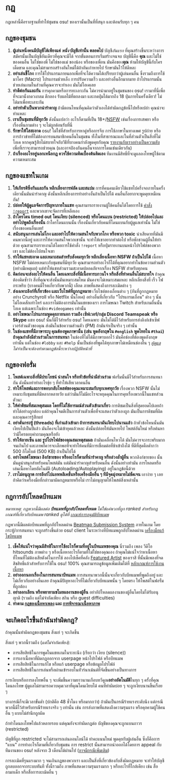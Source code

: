 # กฎ

กฎเหล่านี้คือรากฐานที่ทำให้ชุมชน osu! ของเรานั้นเป็นที่ที่สนุก และต้อนรับทุก ๆ คน

## กฎของชุมชน

1. **ผู้เล่นหนึ่งคนมีบัญชีได้เพียงแค่ *หนึ่ง* บัญชีเท่านั้น ตลอดไป** บัญชี*อันแรก* ที่คุณสร้างขึ้นระหว่างการสมัครนั้นเป็นบัญชีอันเดียวที่คุณจะมีได้ จากขั้นตอนการเริ่มสร้างจนจบ บัญชีนี้คือ **คุณ** และไม่ใช่ของคนอื่น ไม่ใช่ของพี่ ไม่ใช่ของแม่ ของน้อง หรือของเพื่อน มันคือของ**คุณ** ห้ามให้บัญชีนี้กับใครเด็ดขาด และคุณไม่สามารถสร้างอันใหม่ได้ถ้าอันเก่าหายไป รักษามันไว้ให้ดีหละ
2. **อย่าเล่นขี้โกง** การใช้โปรแกรมภายนอกเพื่อที่จะได้ความได้เปรียบกว่าผู้เล่นคนอื่น ซึ่งรวมถึงการใช้มาโคร (Macro) โปรแกรมช่วยเล็ง การปรับความเร็ว และอย่างอื่นอีกมากมาย ถ้าโปรแกรมนั้นช่วยเล่นเกมในส่วนที่คุณควรจะทำเอง มันไม่โอเคเลย
3. **ทำดีต่อกันและกัน** การคุกคามหรือการทะเลาะกัน ไม่ควรนำมาอยู่ในชุมชนของ osu! เรามาที่นี่เพื่อที่จะมานั่งกดวงกลม ตีกลอง รับผลไม้ที่ตกลงมา และกดปุ่มได้มากถึง 18 ปุ่มภายในครั้งเดียว! ไม่ได้มาเพื่อทะเลาะกัน
4. **อย่าทำตัวเป็นพวกน่ารำคาญ** ถ้ามีตอนไหนที่คุณคิดว่าตัวเองได้ทำผิดกฎข้อนี้ไปหรือเปล่า คุณน่าจะทำแหละ
5. **เราเป็นชุมชนที่มีทุกวัย** ดังนั้นแปลว่า อะไรก็ตามที่เป็น 18+/[NSFW](https://en.wikipedia.org/wiki/Not_safe_for_work) เช่นเรื่องการเสพยา หรือเรื่องหื่นกามต่าง ๆ จะไม่ถูกต้อนรับที่นี่
6. **รักษาให้ใสสะอาด** osu! ไม่ใช่ที่สำหรับการหาคู่หรือการจีบ การใช้ภาษาในทางเพศ รูปถ่าย หรือการก้าวข่ายที่ไม่ต้องการบนสมาชิกคนอื่นในชุมชน ทั้งในที่สาธารณะและในที่ส่วนตัวเป็นสิ่งที่ไม่โอเค หากคุณรู้สึกไม่สบายใจกับวิธีที่บางคนกำลังพูดคุยกับคุณ [รายงานกับเราอย่างเป็นความลับ](/wiki/Reporting_Bad_Behaviour/Abuse) เพื่อที่เราจะสามารถช่วยคุณ (และอาจป้องกันคนอื่นจากการโดนเช่นเดียวกัน)
7. **ถ้าเรื่องอะไรอยู่นอกเหนือกฎ ควรใช้ความคิดเบื้องต้นคิดเอง** ทีมงานมีสิทธิ์ที่จะดูแลลงโทษผู้ใช้ตามความเหมาะสม

## กฎของแชทในเกม

1. **ให้เกียรติซึ่งกันและกัน หลีกเลี่ยงการฟลัด และสแปม** การที่คนคนเดียวใช้แชทไปครึ่งจอภายในครั้งเดียวนั้นมันน่ารำคาญ ดังนั้นหลีกเลี่ยงการทำอย่างงั้นถ้าเป็นไปได้ คนอื่นก็อยากจะพูดคุยเหมือนกัน!
2. **ปล่อยให้ผู้ดูแลจัดการปัญหาภายในแชท** คุณสามารถรายงานผู้ใช้คนอื่นได้โดยการใช้ [คำสั่ง `!report`](/wiki/Reporting_Bad_Behaviour) และพวกเขาจะจัดการที่เหลือเอง
3. **ถ้าใครโดน timed out โดนเงียบ (silenced) หรือโดนแบน (restricted) ให้ปล่อยไปและอย่าไปพูดถึงเรื่องนั้น** ถ้าใครโดนแบนนั้น เรื่องนั้นเกี่ยวกับคนที่โดนแบนกับผู้ดูแลเท่านั้น ไม่ใช่เรื่องของคนอื่นเลย!
4. **สนับสนุนการเล่นไม่โกง และอย่าไปให้ความสนใจกับพวกโกง หรือพวก toxic** น่าเสียดายที่มันมีคนพวกนี้อยู่ และการให้ความสนใจพวกเขานั้น จะทำให้เขาอยากทำต่อไป หรือชักชวนผู้อื่นให้ทำด้วย คุณสามารถรายงานได้โดยการใช้คำสั่ง `!report` หรือปุ่มรายงานบนหน้าโปรไฟล์ของพวกเขา และไม่ต้องไปสนใจเขา
5. **ทำให้แชทสะอาด และเหมาะสมสำหรับสังคมทุกวัย หลีกเลี่ยงเนื้อหา NSFW ถ้าเป็นไปได้** เนื้อหา NSFW ไม่ค่อยเหมาะกับชุมชนที่มีทุกวัย คุณสามารถทำอะไรก็ได้ที่คุณอยากทำในข้อความส่วนตัว (อย่างมีเหตุผล) แต่ทำให้แชทส่วนรวมสะอาดปลอดภัยจากเรื่อง NSFW สำหรับทุกคน
6. **คิดก่อนจะส่งอะไรให้คนอื่น โดยเฉพาะสิ่งที่มีเนื้อหารบกวนใจ หรือสิ่งที่ทำคนอื่นไม่สบายใจ** ถ้าคุณต้องคิดซ้ำว่า สิ่งที่คุณจะส่งนั้นมันเหมาะสมไหม มันคงจะไม่เหมาะสมแหละ หลีกเลี่ยงสิ่งที่ เร็ว ไฟกระพริบ (บางคนมีโรคเกี่ยวกับพวกนี้) เลือด ภาพที่แสดงถึงการละเมิดต่าง ๆ
7. **ส่งเฉพาะลิงก์ที่เกี่ยวข้อง และเว็บไซต์ที่ถูกกฎหมาย** เว็บไซต์ของเถื่อนต่าง ๆ (อันที่ถูกกฎหมายอย่าง Crunchyroll หรือ Netflix นั้นโอเค) อย่างอื่นที่เกี่ยวกับ "โปรแกรมเถื่อน" ต่าง ๆ นั้นไม่โอเคสักเท่าไหร่ และเราไม่ต้องการมันในแชทของเรา การโฆษณา Twitch สำหรับเกมอื่นนั้นโอเค แต่เฉพาะในช่อง `#videogames` เท่านั้น <!-- I changed AnimeLab to Netflix since Netflix are more well known in Thailand -->
8. **อย่าโฆษณาโปรแกรมพูดคุยภายนอก รวมถึง เซิฟเวอร์/กลุ่ม Discord Teamspeak หรือ Skype** แชท osu! นั้นก็มีไว้สำหรับ osu! โดยเฉพาะ มันไม่ได้มีไว้สำหรับการส่งลิงก์เข้าเซิฟเวอร์ส่วนตัวของคุณ ส่งมันในข้อความส่วนตัว (PM) ถ้ามันจำเป็นจริง ๆ เท่านั้น
9. **ในช่องแชทที่มีภาษาระบุ คุณต้องพูดภาษานั้น (เช่น พูดอังกฤษใน `#english` พูดไทยใน `#thai`) ถ้าคุณกำลังมีส่วนร่วมในการสนทนา** ในช่องที่ไม่ได้มีภาษาบอกไว้ มันคือช่องที่ต้องพูดอังกฤษเท่านั้น แต่ในช่อง `#lobby` และ `#help` นั้นเป็นช่องที่พูดได้ทุกภาษาไม่เหมือนช่องอื่น ๆ *[ผู้ดูแล](/wiki/People/The_Team/Global_Moderation_Team) ไม่จำเป็นจะต้องทำตามกฎข้อนี้ระหว่างปฏิบัติหน้าที่*

## กฎของฟอรั่ม

1. **โพสต์เฉพาะสิ่งที่มีประโยชน์ น่าสนใจ หรือหัวข้อที่น่ามีส่วนร่วม** ฟอรั่มนั้นมีไว้สำหรับการสนทนากัน ดังนั้นอย่าทำอะไรชุ่ย ๆ ที่ทำให้เสียเวลาคนอื่น
2. **ทำให้โพสต์และการตอบกลับโพสต์ของคุณเหมาะสมกับทุกเพศทุกวัย** เรื่องพวก NSFW นั้นไม่เหมาะกับชุมชนที่มีหลากหลายวัย แต่ว่ามันก็ไม่มีอะไรจะหยุดคุณในการคุยเรื่องพวกนี้ในแชทส่วนตัวนะ
3. **ให้คำติชมที่สมเหตุสมผล โดยที่ไม่ใช้อารมณ์ส่วนตัวเข้ามาเกี่ยว** การติชมเป็นสิ่งที่สุดยอดไปเลยถ้าทำได้อย่างถูกต้อง แต่ถ้าคุณโจมตีเป็นการส่วนตัวเพื่อที่จะแสดงว่าตัวเองถูก มันเป็นการติชมที่ผิด และคุณควรรู้สึกแย่
4. **อย่าดันกระทู้ (threads) ที่เก่าแล้วเข้ามา ถ้าการสนทนามันเงียบไปนานแล้ว** ถ้าหัวข้อไหนนั้นมันเงียบไปเป็นปีแล้ว มันก็คงจะไม่เข้ายุคแล้วหละ ดังนั้นปล่อยให้มันหายไป โพสต์อันใหม่ หรือค้นหาว่ามีใครตอบคำถามคุณหรือยัง
5. **ทำให้ลายเซ็น และ รูปโปรไฟล์ของคุณสมเหตุสมผล** ถ้ามันเคลื่อนไหวได้ มันไม่ควรจะกระพริบมากจนเกินไป และภาพก็ควรจะเล็กพอที่จะทำให้คนที่มีการเชื่อมต่อที่ช้าเข้าถึงได้ ที่ดีที่สุดคือต่ำกว่า 500 กิโลไบต์ (500 KB) ถ้าเป็นไปได้
6. **อย่าโพสต์โฆษณา ลิงก์ขายของ หรืออะไรก็ตามที่น่ารำคาญ หรือล่วงล้ำผู้อื่น** พวกลิงก์ขายของ นั้นมันดูน่าสนุกสำหรับคนโพสต์มัน แต่มันน่ารำคาญสำหรับคนอื่น ดังนั้นอย่างทำมัน การโหลดหรือเล่นเนื้อหาโดยอัตโนมัติ (Autoloading/Autoplaying) อยู่ในกฎข้อนี้ด้วย
7. **เราไม่อนุญาต การลิงก์ไปแอพพลิเคชั่นหรือเครื่องมืออื่น ๆ ทีมีจุดมุ่งหมายไม่ชัดเจน** เอาง่าย ๆ เลย ถ้าคิดว่าเครื่องมือที่กล่าวมาผิดกฎหมายหรือไม่ เราไม่อนุญาตให้โพสต์สิ่งเหล่านั้น

## กฎการอัปโหลดบีทแมพ

*หมายเหตุ: กฎพวกนี้มีผลต่อ **บีทแมพที่ถูกอัปโหลดทั้งหมด** ไม่ใช่แค่พวกที่ถูก ranked สำหรับกฎเกณฑ์ที่เกี่ยวกับบีทแมพ ranked ดูได้ที่ [เกณฑ์การอนุมัติบีทแมพ](/wiki/Ranking_Criteria)*

กฎพวกนี้มีผลต่อบีทแมพที่ถูกอัปโหลดผ่าน [Beatmap Submission System](/wiki/Submission) ภายในเกม โดยกระทู้/การสนทนา จะถูกสร้างขึ้นด้วย osu! client ในระหว่างที่บีทแมพถูกอัปโหลดผ่าน [เครื่องมือแก้ไขบีทแมพ](/wiki/Beatmap_Editor)

1. **เช็คให้แน่ใจว่าคุณมีสิทธิในการใช้อะไรก็ตามที่อยู่ในบีทแมพของคุณ** นี่รวมถึง เพลง วีดีโอ hitsounds ภาพต่าง ๆ  หรือเนื้อหาอะไรก็ตามที่ไม่ใช่ของคุณเอง ถ้าคุณไม่แน่ใจว่าหาเนื้อหาที่ไหนที่ไม่ต้องเสียตังค์ในการใช้ ลองไปเช็คที่คลัง [Featured Artist](https://osu.ppy.sh/beatmaps/artists) ของเราสิ ที่นั้นมีเพลงที่จดสิขสิทธิ์แล้วสำหรับการใช้ใน osu! 100% คุณสามารถดูข้อมูลเพิ่มเติมได้ที่ [หลักเกณฑ์การใช้งานเนื้อหา](Content_Usage_Guidelines)
2. **อย่าออกนอกเรื่องในการสนทนาบีทแมพ** การสนทนาพวกนี้นั้นจะเกี่ยวกับบีทแมพที่พูดถึงอยู่ และไม่เกี่ยวกับอย่างอื่นเลย ถ้าคุณมีปัญหาอะไรที่ไม่เกี่ยวกับบีทแมพนั้น ๆ โดยตรง ให้โพสต์ในฟอรั่มที่ถูกต้อง
3. **อย่าลอกเลียน หรือพยายามขโมยผลงานของผู้อื่น** อย่าอัปโหลดผลงานของผู้อื่นโดยไม่ได้รับอนุญาติ (รวมถึง แต่ไม่จำกัดเพียง สกิน หรือ guest difficulties)
4. **ทำตาม [กฎของเนื้อหาเพลง](Song_Content_Rules) และ [การพิจารณาเนื้อหาภาพ](Visual_Content_Considerations)**

## จะเกิดอะไรขึ้นถ้าฉันทำผิดกฎ?

ถ้าคุณนั้นทำผิดกฎของชุมชน สิ่งแย่ ๆ จะเกิดขึ้น

สิ่งแย่ ๆ พวกนี้รวมถึง (*แต่ไม่จำกัดเพียง*):

- การเสียสิทธิในการพูดในแชทเกมในระยะนึง (เรียกว่า เงียบ (silence))
- การเอาเนื้อหาที่ผิดกฎออกจาก userpage หน้าโปรไฟล์ หรือบีทแมพ
- การเสียสิทธิในการแก้ไข หรือแก้ userpage หรือข้อมูลโปรไฟล์
- การเสียสิทธิในการเล่นหรือผ่านเข้ารอบในทัวร์นาเม้นต์ที่จัดขึ้นอย่างเป็นทางการ

การเงียบหรือการลงโทษอื่น ๆ จะเพิ่มขึ้นความยาวนานเกือบทวีคูณ**อย่างอัตโนมัติ**ในทุก ๆ ครั้งที่คุณโดนลงโทษ ผู้ดูแลไม่สามารถควบคุมเวลาที่คุณโดนเงียบได้ คนที่ทำผิดบ่อย ๆ จะถูกเงียบนานขึ้นเรื่อย ๆ

บางกรณีก็จะมีเวลาขั้นต่ำ (ปกติคือ 48 ชั่วโมง หรือมากกว่า) ถ้ามันเป็นกรณีร้ายแรงระดับนึง แต่กรณีพวกนี้มีไว้สำหรับกรณีร้ายแรงจริง ๆ เท่านั้น เช่น การส่งภาพที่แสดงถึงความรุนแรง หรือคุกคามผู้ใช้คนอื่น ๆ แบบไม่สำนึกถูกผิด

ถ้าทำโดนลงโทษไปแล้วหลายรอบ แต่คุณยังจะทำผิดกฎต่อ บัญชีของคุณจะถูกแบนถาวร (restricted)

บัญชีที่ถูก restricted จะไม่สามารถเล่นออนไลน์ได้ ทำคะแนนใหม่ พูดคุยกับผู้เล่นอื่น ซึ่งก็คือการ "แบน" การทำอะไรก็ตามที่เกี่ยวกับชุมชน การ restrict นั้นสามารถนำออกได้โดยการ appeal กับทีมงานของ osu! หลังจาก 3 เดือนได้ผ่านไป ([อาจมีกรณีเพิ่มเติม](/wiki/Help_Centre/Account_Restrictions#common-restriction-reasons-and-cooldowns))

การละเมิดที่รุนแรงมาก ๆ จนเกินกฎของพวกเรา และเป็นสิ่งที่เกี่ยวข้องกับสิ่งผิดกฎหมาย จะทำให้บัญชีถูกลบออกจากระบบทันที ทั้งนี้รวมถึง ภาพที่แสดงความรุนแรงมาก ๆ หรืออะไรที่ใกล้เคียง เช่น สื่อลามกเด็ก หรือสื่อการละเมิดอื่น ๆ
